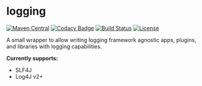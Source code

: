 # logging

[![Maven Central](https://img.shields.io/maven-central/v/io.vulpine.lib/logging.svg?maxAge=2592000)](http://search.maven.org/#artifactdetails|io.vulpine.lib|logging)
[![Codacy Badge](https://api.codacy.com/project/badge/Grade/5bdd3a8c2e6e411d88306fb66a13bc1c)](https://www.codacy.com/app/elliefops/lib-logging?utm_source=github.com&amp;utm_medium=referral&amp;utm_content=Vulpine-IO/lib-logging&amp;utm_campaign=Badge_Grade)
[![Build Status](https://travis-ci.org/Vulpine-IO/lib-logging.svg?branch=master)](https://travis-ci.org/Vulpine-IO/lib-logging)
[![License](https://img.shields.io/github/license/vulpine-io/lib-logging.svg?maxAge=2592000?style=plastic)](https://www.apache.org/licenses/LICENSE-2.0.html)


A small wrapper to allow writing logging framework agnostic apps, plugins, and
libraries with logging capabilities.

__Currently supports:__

- SLF4J
- Log4J v2+